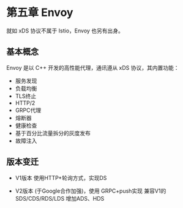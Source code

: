 # 第五章 Envoy

就如 xDS 协议不属于 Istio，Envoy 也另有出身。

## 基本概念
Envoy 是以 C++ 开发的高性能代理，通讯遵从 xDS 协议，其内置功能：
* 服务发现
* 负载均衡
* TLS终止
* HTTP/2
* GRPC代理
* 熔断器
* 健康检查
* 基于百分比流量拆分的灰度发布
* 故障注入

## 版本变迁
* V1版本
使用HTTP+轮询方式，实现DS

* V2版本
(于Google合作加强)，使用 GRPC+push实现
兼容V1的 SDS/CDS/RDS/LDS
增加ADS、HDS

